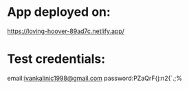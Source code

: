 # App deployed on:
https://loving-hoover-89ad7c.netlify.app/

# Test credentials:
email:ivankalinic1998@gmail.com
password:PZaQrF{j:n2{`.;% 
